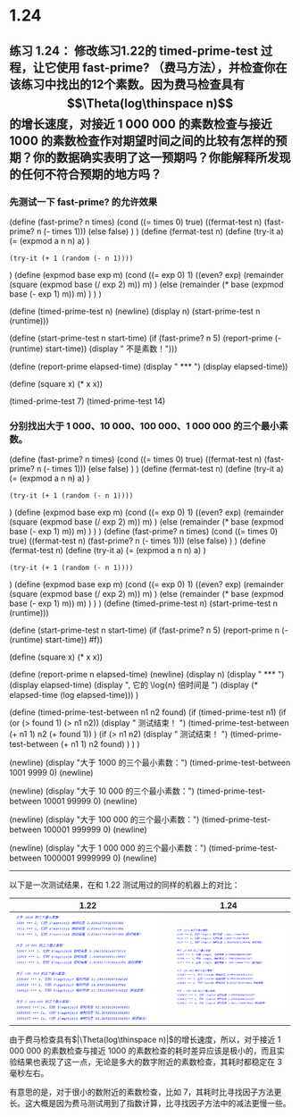 # 1.24

## 练习 1.24： 修改练习1.22的 timed-prime-test 过程，让它使用 fast-prime? （费马方法），并检查你在该练习中找出的12个素数。因为费马检查具有$$\Theta(log\thinspace n)$$的增长速度，对接近 1 000 000 的素数检查与接近 1000 的素数检查作对期望时间之间的比较有怎样的预期？你的数据确实表明了这一预期吗？你能解释所发现的任何不符合预期的地方吗？


<link rel="stylesheet" type="text/css" href="../../coding-js/deps/codemirror/lib/codemirror.css" />
<link rel="stylesheet" type="text/css" href="../../coding-js/coding.css" />
<link rel="stylesheet" type="text/css" href="../../coding-js/base.css" />

<script src="../../coding-js/deps/codemirror/lib/codemirror.js"></script>
<script src="../../coding-js/deps/jquery.min.js"></script>
<script src="../../coding-js/coding.js"> </script>

<script src="../../coding-js/deps/codemirror/mode/scheme/scheme.js"></script>

<script>
  c = new CodingJS('../../coding-js/');
</script>

### 先测试一下 fast-prime? 的允许效果
<div id="scheme-0">
(define (fast-prime? n times)
    (cond ((= times 0) true)
        ((fermat-test n) (fast-prime? n (- times 1)))
        (else false)
    )
)
(define (fermat-test n)
    (define (try-it a)
        (= (expmod a n n) a)
    )

    (try-it (+ 1 (random (- n 1))))
)
(define (expmod base exp m)
    (cond ((= exp 0) 1)
        ((even? exp)
            (remainder (square (expmod base (/ exp 2) m))
            m)
        )
        (else
            (remainder (* base (expmod base (- exp 1) m))
            m)
        )
    )
)

(define (timed-prime-test n)
    (newline)
    (display n)
    (start-prime-test n (runtime)))

(define (start-prime-test n start-time)
    (if (fast-prime? n 5)
        (report-prime (- (runtime) start-time)) (display " 不是素数！")))

(define (report-prime elapsed-time)
    (display " *** ")
    (display elapsed-time))

(define (square x) (* x x))

(timed-prime-test 7)
(timed-prime-test 14)
</div>

### 分别找出大于 1 000、10 000、100 000、1 000 000 的三个最小素数。

<div id="scheme-1">
(define (fast-prime? n times)
    (cond ((= times 0) true)
        ((fermat-test n) (fast-prime? n (- times 1)))
        (else false)
    )
)
(define (fermat-test n)
    (define (try-it a)
        (= (expmod a n n) a)
    )

    (try-it (+ 1 (random (- n 1))))
)
(define (expmod base exp m)
    (cond ((= exp 0) 1)
        ((even? exp)
            (remainder (square (expmod base (/ exp 2) m))
            m)
        )
        (else
            (remainder (* base (expmod base (- exp 1) m))
            m)
        )
    )
)
(define (fast-prime? n times)
    (cond ((= times 0) true)
        ((fermat-test n) (fast-prime? n (- times 1)))
        (else false)
    )
)
(define (fermat-test n)
    (define (try-it a)
        (= (expmod a n n) a)
    )

    (try-it (+ 1 (random (- n 1))))
)
(define (expmod base exp m)
    (cond ((= exp 0) 1)
        ((even? exp)
            (remainder (square (expmod base (/ exp 2) m))
            m)
        )
        (else
            (remainder (* base (expmod base (- exp 1) m))
            m)
        )
    )
)
(define (timed-prime-test n)
    (start-prime-test n (runtime)))

(define (start-prime-test n start-time)
    (if (fast-prime? n 5)
        (report-prime n (- (runtime) start-time)) #f))

(define (square x) (* x x))

(define (report-prime n elapsed-time)
    (newline)
    (display n)
    (display " *** ")
    (display elapsed-time)
    (display ", 它的 \\log{n} 倍时间是 ")
    (display (* elapsed-time (log elapsed-time)))
)

(define (timed-prime-test-between n1 n2 found)
    (if (timed-prime-test n1)
        (if (or (> found 1) (> n1 n2))
            (display " 测试结束！ ")
            (timed-prime-test-between (+ n1 1) n2 (+ found 1))
        )
        (if (> n1 n2)
            (display " 测试结束！ ")
            (timed-prime-test-between (+ n1 1) n2 found)
        )
    )
)

(newline)
(display "大于 1000 的三个最小素数：")
(timed-prime-test-between 1001 9999 0)
(newline)

(newline)
(display "大于 10 000 的三个最小素数：")
(timed-prime-test-between 10001 99999 0)
(newline)

(newline)
(display "大于 100 000 的三个最小素数：")
(timed-prime-test-between 100001 999999 0)
(newline)

(newline)
(display "大于 1 000 000 的三个最小素数：")
(timed-prime-test-between 1000001 9999999 0)
(newline)
</div>


<script>
  c.prompt("scheme-0");
  c.prompt("scheme-1");
</script>

---

以下是一次测试结果，在和 1.22 测试用过的同样的机器上的对比：

| 1.22 | 1.24 |
| --- | --- |
|![](1.22.png)|![](1.24.png)|

由于费马检查具有$|\Theta(log\thinspace n)|$的增长速度，所以，对于接近 1 000 000 的素数检查与接近 1000 的素数检查的耗时差异应该是极小的，而且实验结果也表现了这一点，无论是多大的数字附近的素数检查，其耗时都稳定在 3 毫秒左右。

有意思的是，对于很小的数附近的素数检查，比如 7，其耗时比寻找因子方法更长。这大概是因为费马测试用到了指数计算，比寻找因子方法中的减法更慢一些。
